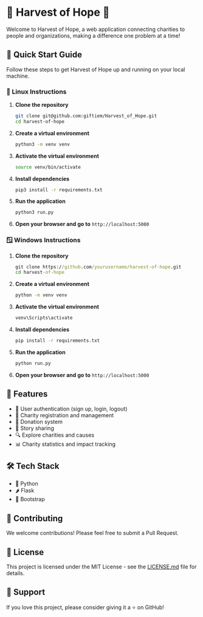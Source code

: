 
# 🌾 Harvest of Hope 🌱

Welcome to Harvest of Hope, a web application connecting charities to people and organizations, making a difference one problem at a time!

## 🚀 Quick Start Guide

Follow these steps to get Harvest of Hope up and running on your local machine.

### 🐧 Linux Instructions

1. **Clone the repository**
   ```bash
   git clone git@github.com:giftiem/Harvest_of_Hope.git
   cd harvest-of-hope
   ```

2. **Create a virtual environment**
   ```bash
   python3 -m venv venv
   ```

3. **Activate the virtual environment**
   ```bash
   source venv/bin/activate
   ```

4. **Install dependencies**
   ```bash
   pip3 install -r requirements.txt
   ```


5. **Run the application**
   ```bash
   python3 run.py
   ```

6. **Open your browser and go to** `http://localhost:5000`

### 🪟 Windows Instructions

1. **Clone the repository**
   ```cmd
   git clone https://github.com/yourusername/harvest-of-hope.git
   cd harvest-of-hope
   ```

2. **Create a virtual environment**
   ```cmd
   python -m venv venv
   ```

3. **Activate the virtual environment**
   ```cmd
   venv\Scripts\activate
   ```

4. **Install dependencies**
   ```cmd
   pip install -r requirements.txt
   ```

5. **Run the application**
   ```cmd
   python run.py
   ```

6. **Open your browser and go to** `http://localhost:5000`

## 🌈 Features

- 👤 User authentication (sign up, login, logout)
- 🏢 Charity registration and management
- 🎁 Donation system
- 📖 Story sharing
- 🔍 Explore charities and causes
- 📊 Charity statistics and impact tracking

## 🛠️ Tech Stack

- 🐍 Python
- 🌶️ Flask
- 🎨 Bootstrap

## 🤝 Contributing

We welcome contributions! Please feel free to submit a Pull Request.

## 📜 License

This project is licensed under the MIT License - see the [LICENSE.md](LICENSE.md) file for details.

## 💖 Support

If you love this project, please consider giving it a ⭐️ on GitHub!